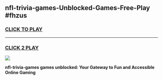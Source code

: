 
## nfl-trivia-games-Unblocked-Games-Free-Play #fhzus
<h3>
<a href="https://us.freeplayer.one?title=nfl-trivia-games&ref=9M">CLICK TO PLAY</a></h3>
<hr>

<h3>
<a href="https://us.freeplayer.one?title=nfl-trivia-games&ref=9M">CLICK 2 PLAY</a>
  
</h3>

<a href="https://us.freeplayer.one?title=nfl-trivia-games&ref=9M"><img src="https://clearcache.store/games.png"></a>


**nfl-trivia-games games unblocked: Your Gateway to Fun and Accessible Online Gaming**
